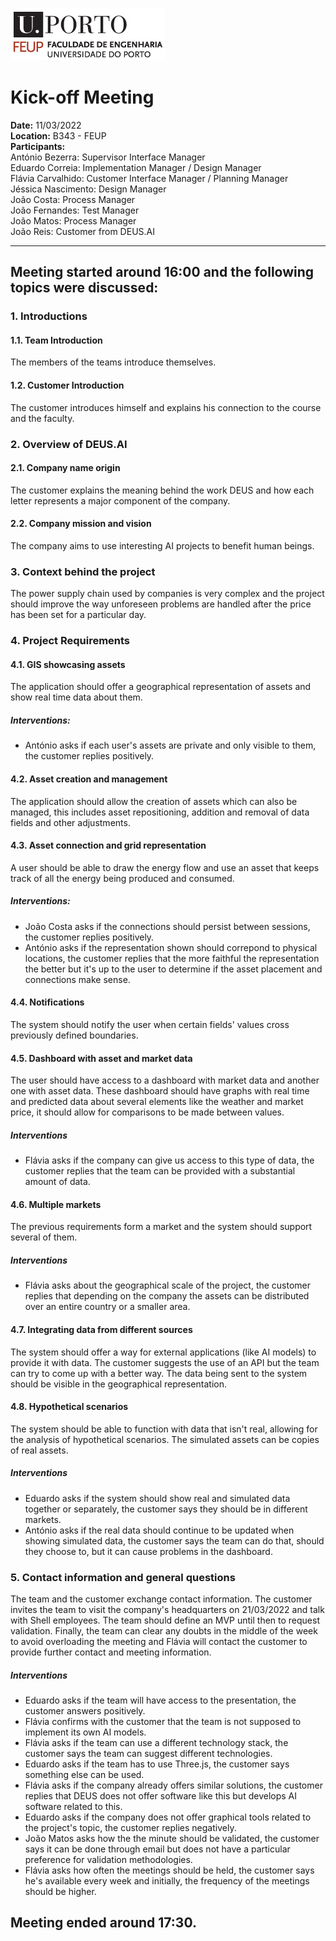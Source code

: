 
![feup logo](./images/feup_logo.jpg)
# Kick-off Meeting
**Date:** 11/03/2022\
**Location:** B343 - FEUP\
**Participants:**\
António Bezerra: Supervisor Interface Manager\
Eduardo Correia: Implementation Manager / Design Manager\
Flávia Carvalhido: Customer Interface Manager / Planning Manager\
Jéssica Nascimento: Design Manager\
João Costa: Process Manager\
João Fernandes: Test Manager\
João Matos: Process Manager\
João Reis: Customer from DEUS.AI
___
## Meeting started around 16:00 and the following topics were discussed:
### **1. Introductions**
#### 1.1. Team Introduction
The members of the teams introduce themselves.
#### 1.2. Customer Introduction
The customer introduces himself and explains his connection to the course and the faculty.
### **2. Overview of DEUS.AI**
#### 2.1. Company name origin
The customer explains the meaning behind the work DEUS and how each letter represents a major component of the company.
#### 2.2. Company mission and vision
The company aims to use interesting AI projects to benefit human beings.
### **3. Context behind the project**
The power supply chain used by companies is very complex and the project should improve the way unforeseen problems are handled after the price has been set for a particular day.
### **4. Project Requirements**
#### 4.1. GIS showcasing assets
The application should offer a geographical representation of assets and show real time data about them.
##### Interventions:
- António asks if each user's assets are private and only visible to them, the customer replies positively.
#### 4.2. Asset creation and management
The application should allow the creation of assets which can also be managed, this includes asset repositioning, addition and removal of data fields and other adjustments.
#### 4.3. Asset connection and grid representation
A user should be able to draw the energy flow and use an asset that keeps track of all the energy being produced and consumed.
##### Interventions:
- João Costa asks if the connections should persist between sessions, the customer replies positively.
- António asks if the representation shown should correpond to physical locations, the customer replies that the more faithful the representation the better but it's up to the user to determine if the asset placement and connections make sense. 
#### 4.4. Notifications
The system should notify the user when certain fields' values cross previously defined boundaries.
#### 4.5. Dashboard with asset and market data
The user should have access to a dashboard with market data and another one with asset data. These dashboard should have graphs with real time and predicted data about several elements like the weather and market price, it should allow for comparisons to be made between values.
##### Interventions
- Flávia asks if the company can give us access to this type of data, the customer replies that the team can be provided with a substantial amount of data.
#### 4.6. Multiple markets
The previous requirements form a market and the system should support several of them.
##### Interventions
<!-- - António asks ??, the customer replies that this is handled by a regulatory entity. -->
- Flávia asks about the geographical scale of the project, the customer replies that depending on the company the assets can be distributed over an entire country or a smaller area.
#### 4.7. Integrating data from different sources
The system should offer a way for external applications (like AI models) to provide it with data. The customer suggests the use of an API but the team can try to come up with a better way. The data being sent to the system should be visible in the geographical representation.
#### 4.8. Hypothetical scenarios
The system should be able to function with data that isn't real, allowing for the analysis of hypothetical scenarios. The simulated assets can be copies of real assets.
##### Interventions
- Eduardo asks if the system should show real and simulated data together or separately, the customer says they should be in different markets.
- António asks if the real data should continue to be updated when showing simulated data, the customer says the team can do that, should they choose to, but it can cause problems in the dashboard.
<!-- - António asks when the data should be synchronized in simulated scenarios, the customer replies ?? -->
### **5. Contact information and general questions**
The team and the customer exchange contact information. The customer invites the team to visit the company's headquarters on 21/03/2022 and talk with Shell employees. The team should define an MVP until then to request validation. Finally, the team can clear any doubts in the middle of the week to avoid overloading the meeting and Flávia will contact the customer to provide further contact and meeting information.
##### Interventions
- Eduardo asks if the team will have access to the presentation, the customer answers positively.
- Flávia confirms with the customer that the team is not supposed to implement its own AI models.
- Flávia asks if the team can use a different technology stack, the customer says the team can suggest different technologies.
- Eduardo asks if the team has to use Three.js, the customer says something else can be used.
- Flávia asks if the company already offers similar solutions, the customer replies that DEUS does not offer software like this but develops AI software related to this.
- Eduardo asks if the company does not offer graphical tools related to the project's topic, the customer replies negatively.
- João Matos asks how the the minute should be validated, the customer says it can be done through email but does not have a particular preference for validation methodologies.
- Flávia asks how often the meetings should be held, the customer says he's available every week and initially, the frequency of the meetings should be higher.

## Meeting ended around 17:30.